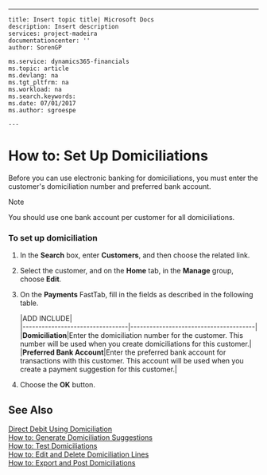 ---
    title: Insert topic title| Microsoft Docs
    description: Insert description
    services: project-madeira
    documentationcenter: ''
    author: SorenGP

    ms.service: dynamics365-financials
    ms.topic: article
    ms.devlang: na
    ms.tgt_pltfrm: na
    ms.workload: na
    ms.search.keywords:
    ms.date: 07/01/2017
    ms.author: sgroespe

    ---
# How to: Set Up Domiciliations
Before you can use electronic banking for domiciliations, you must enter the customer's domiciliation number and preferred bank account.  
  
> [!NOTE]  
>  You should use one bank account per customer for all domiciliations.  
  
### To set up domiciliation  
  
1.  In the **Search** box, enter **Customers**, and then choose the related link.  
  
2.  Select the customer, and on the **Home** tab, in the **Manage** group, choose **Edit**.  
  
3.  On the **Payments** FastTab, fill in the fields as described in the following table.  
  
    |ADD INCLUDE<!--[!INCLUDE[bp_tablefield](../../includes/bp_tabledescription_md.md)]-->|  
    |---------------------------------|---------------------------------------|  
    |**Domiciliation**|Enter the domiciliation number for the customer. This number will be used when you create domiciliations for this customer.|  
    |**Preferred Bank Account**|Enter the preferred bank account for transactions with this customer. This account will be used when you create a payment suggestion for this customer.|  
  
4.  Choose the **OK** button.  
  
## See Also  
 [Direct Debit Using Domiciliation](../direct-debit-using-domiciliation.md)   
 [How to: Generate Domiciliation Suggestions](../how-to-generate-domiciliation-suggestions.md)   
 [How to: Test Domiciliations](../how-to-test-domiciliations.md)   
 [How to: Edit and Delete Domiciliation Lines](../how-to-edit-and-delete-domiciliation-lines.md)   
 [How to: Export and Post Domiciliations](../how-to-export-and-post-domiciliations.md)